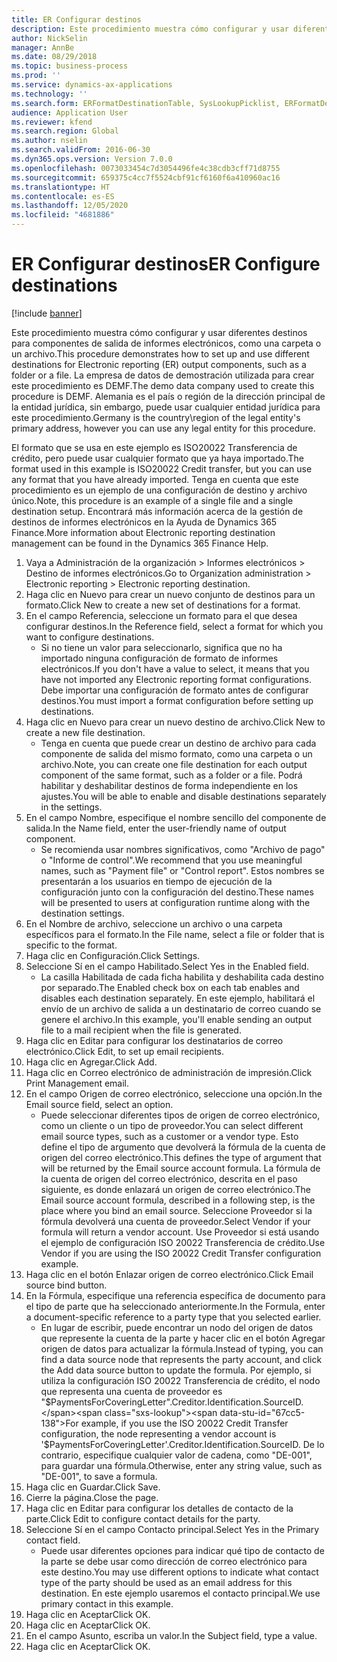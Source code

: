 ```yaml
---
title: ER Configurar destinos
description: Este procedimiento muestra cómo configurar y usar diferentes destinos para componentes de salida de informes electrónicos, como una carpeta o un archivo.
author: NickSelin
manager: AnnBe
ms.date: 08/29/2018
ms.topic: business-process
ms.prod: ''
ms.service: dynamics-ax-applications
ms.technology: ''
ms.search.form: ERFormatDestinationTable, SysLookupPicklist, ERFormatDestinationSettings, ERFormatDestinationEmailSettings, ERExpressionDesignerFormula, SRSPrintDestinationTokens
audience: Application User
ms.reviewer: kfend
ms.search.region: Global
ms.author: nselin
ms.search.validFrom: 2016-06-30
ms.dyn365.ops.version: Version 7.0.0
ms.openlocfilehash: 0073033454c7d3054496fe4c38cdb3cff71d8755
ms.sourcegitcommit: 659375c4cc7f5524cbf91cf6160f6a410960ac16
ms.translationtype: HT
ms.contentlocale: es-ES
ms.lasthandoff: 12/05/2020
ms.locfileid: "4681886"
---
```

# <a name="er-configure-destinations"></a><span data-ttu-id="67cc5-103">ER Configurar destinos</span><span class="sxs-lookup"><span data-stu-id="67cc5-103">ER Configure destinations</span></span>

[!include [banner](../../includes/banner.md)]

<span data-ttu-id="67cc5-104">Este procedimiento muestra cómo configurar y usar diferentes destinos para componentes de salida de informes electrónicos, como una carpeta o un archivo.</span><span class="sxs-lookup"><span data-stu-id="67cc5-104">This procedure demonstrates how to set up and use different destinations for Electronic reporting (ER) output components, such as a folder or a file.</span></span> <span data-ttu-id="67cc5-105">La empresa de datos de demostración utilizada para crear este procedimiento es DEMF.</span><span class="sxs-lookup"><span data-stu-id="67cc5-105">The demo data company used to create this procedure is DEMF.</span></span> <span data-ttu-id="67cc5-106">Alemania es el país o región de la dirección principal de la entidad jurídica, sin embargo, puede usar cualquier entidad jurídica para este procedimiento.</span><span class="sxs-lookup"><span data-stu-id="67cc5-106">Germany is the country\region of the legal entity's primary address, however you can use any legal entity for this procedure.</span></span> 

<span data-ttu-id="67cc5-107">El formato que se usa en este ejemplo es ISO20022 Transferencia de crédito, pero puede usar cualquier formato que ya haya importado.</span><span class="sxs-lookup"><span data-stu-id="67cc5-107">The format used in this example is ISO20022 Credit transfer, but you can use any format that you have already imported.</span></span> <span data-ttu-id="67cc5-108">Tenga en cuenta que este procedimiento es un ejemplo de una configuración de destino y archivo único.</span><span class="sxs-lookup"><span data-stu-id="67cc5-108">Note, this procedure is an example of a single file and a single destination setup.</span></span> <span data-ttu-id="67cc5-109">Encontrará más información acerca de la gestión de destinos de informes electrónicos en la Ayuda de Dynamics 365 Finance.</span><span class="sxs-lookup"><span data-stu-id="67cc5-109">More information about Electronic reporting destination management can be found in the Dynamics 365 Finance Help.</span></span>

1. <span data-ttu-id="67cc5-110">Vaya a Administración de la organización > Informes electrónicos > Destino de informes electrónicos.</span><span class="sxs-lookup"><span data-stu-id="67cc5-110">Go to Organization administration > Electronic reporting > Electronic reporting destination.</span></span>
2. <span data-ttu-id="67cc5-111">Haga clic en Nuevo para crear un nuevo conjunto de destinos para un formato.</span><span class="sxs-lookup"><span data-stu-id="67cc5-111">Click New to create a new set of destinations for a format.</span></span>
3. <span data-ttu-id="67cc5-112">En el campo Referencia, seleccione un formato para el que desea configurar destinos.</span><span class="sxs-lookup"><span data-stu-id="67cc5-112">In the Reference field, select a format for which you want to configure destinations.</span></span>
    * <span data-ttu-id="67cc5-113">Si no tiene un valor para seleccionarlo, significa que no ha importado ninguna configuración de formato de informes electrónicos.</span><span class="sxs-lookup"><span data-stu-id="67cc5-113">If you don't have a value to select, it means that you have not imported any Electronic reporting format configurations.</span></span> <span data-ttu-id="67cc5-114">Debe importar una configuración de formato antes de configurar destinos.</span><span class="sxs-lookup"><span data-stu-id="67cc5-114">You must import a format configuration before setting up destinations.</span></span>  
4. <span data-ttu-id="67cc5-115">Haga clic en Nuevo para crear un nuevo destino de archivo.</span><span class="sxs-lookup"><span data-stu-id="67cc5-115">Click New to create a new file destination.</span></span>
    * <span data-ttu-id="67cc5-116">Tenga en cuenta que puede crear un destino de archivo para cada componente de salida del mismo formato, como una carpeta o un archivo.</span><span class="sxs-lookup"><span data-stu-id="67cc5-116">Note, you can create one file destination for each output component of the same format, such as a folder or a file.</span></span> <span data-ttu-id="67cc5-117">Podrá habilitar y deshabilitar destinos de forma independiente en los ajustes.</span><span class="sxs-lookup"><span data-stu-id="67cc5-117">You will be able to enable and disable destinations separately in the settings.</span></span>  
5. <span data-ttu-id="67cc5-118">En el campo Nombre, especifique el nombre sencillo del componente de salida.</span><span class="sxs-lookup"><span data-stu-id="67cc5-118">In the Name field, enter the user-friendly name of output component.</span></span>
    * <span data-ttu-id="67cc5-119">Se recomienda usar nombres significativos, como "Archivo de pago" o "Informe de control".</span><span class="sxs-lookup"><span data-stu-id="67cc5-119">We recommend that you use meaningful names, such as "Payment file" or "Control report".</span></span> <span data-ttu-id="67cc5-120">Estos nombres se presentarán a los usuarios en tiempo de ejecución de la configuración junto con la configuración del destino.</span><span class="sxs-lookup"><span data-stu-id="67cc5-120">These names will be presented to users at configuration runtime along with the destination settings.</span></span>  
6. <span data-ttu-id="67cc5-121">En el Nombre de archivo, seleccione un archivo o una carpeta específicos para el formato.</span><span class="sxs-lookup"><span data-stu-id="67cc5-121">In the File name, select a file or folder that is specific to the format.</span></span>
7. <span data-ttu-id="67cc5-122">Haga clic en Configuración.</span><span class="sxs-lookup"><span data-stu-id="67cc5-122">Click Settings.</span></span>
8. <span data-ttu-id="67cc5-123">Seleccione Sí en el campo Habilitado.</span><span class="sxs-lookup"><span data-stu-id="67cc5-123">Select Yes in the Enabled field.</span></span>
    * <span data-ttu-id="67cc5-124">La casilla Habilitada de cada ficha habilita y deshabilita cada destino por separado.</span><span class="sxs-lookup"><span data-stu-id="67cc5-124">The Enabled check box on each tab enables and disables each destination separately.</span></span> <span data-ttu-id="67cc5-125">En este ejemplo, habilitará el envío de un archivo de salida a un destinatario de correo cuando se genere el archivo.</span><span class="sxs-lookup"><span data-stu-id="67cc5-125">In this example, you'll enable sending an output file to a mail recipient when the file is generated.</span></span>  
9. <span data-ttu-id="67cc5-126">Haga clic en Editar para configurar los destinatarios de correo electrónico.</span><span class="sxs-lookup"><span data-stu-id="67cc5-126">Click Edit, to set up email recipients.</span></span>
10. <span data-ttu-id="67cc5-127">Haga clic en Agregar.</span><span class="sxs-lookup"><span data-stu-id="67cc5-127">Click Add.</span></span>
11. <span data-ttu-id="67cc5-128">Haga clic en Correo electrónico de administración de impresión.</span><span class="sxs-lookup"><span data-stu-id="67cc5-128">Click Print Management email.</span></span>
12. <span data-ttu-id="67cc5-129">En el campo Origen de correo electrónico, seleccione una opción.</span><span class="sxs-lookup"><span data-stu-id="67cc5-129">In the Email source  field, select an option.</span></span>
    * <span data-ttu-id="67cc5-130">Puede seleccionar diferentes tipos de origen de correo electrónico, como un cliente o un tipo de proveedor.</span><span class="sxs-lookup"><span data-stu-id="67cc5-130">You can select different email source types, such as a customer or a vendor type.</span></span> <span data-ttu-id="67cc5-131">Esto define el tipo de argumento que devolverá la fórmula de la cuenta de origen del correo electrónico.</span><span class="sxs-lookup"><span data-stu-id="67cc5-131">This defines the type of argument that will be returned by the Email source account formula.</span></span> <span data-ttu-id="67cc5-132">La fórmula de la cuenta de origen del correo electrónico, descrita en el paso siguiente, es donde enlazará un origen de correo electrónico.</span><span class="sxs-lookup"><span data-stu-id="67cc5-132">The Email source account formula, described in a following step, is the place where you bind an email source.</span></span> <span data-ttu-id="67cc5-133">Seleccione Proveedor si la fórmula devolverá una cuenta de proveedor.</span><span class="sxs-lookup"><span data-stu-id="67cc5-133">Select Vendor if your formula will return a vendor account.</span></span> <span data-ttu-id="67cc5-134">Use Proveedor si está usando el ejemplo de configuración ISO 20022 Transferencia de crédito.</span><span class="sxs-lookup"><span data-stu-id="67cc5-134">Use Vendor if you are using the ISO 20022 Credit Transfer configuration example.</span></span>  
13. <span data-ttu-id="67cc5-135">Haga clic en el botón Enlazar origen de correo electrónico.</span><span class="sxs-lookup"><span data-stu-id="67cc5-135">Click Email source bind button.</span></span>
14. <span data-ttu-id="67cc5-136">En la Fórmula, especifique una referencia específica de documento para el tipo de parte que ha seleccionado anteriormente.</span><span class="sxs-lookup"><span data-stu-id="67cc5-136">In the Formula, enter a document-specific reference to a party type that you selected earlier.</span></span>
    * <span data-ttu-id="67cc5-137">En lugar de escribir, puede encontrar un nodo del origen de datos que represente la cuenta de la parte y hacer clic en el botón Agregar origen de datos para actualizar la fórmula.</span><span class="sxs-lookup"><span data-stu-id="67cc5-137">Instead of typing, you can find a data source node that represents the party account, and click the Add data source button to update the formula.</span></span> <span data-ttu-id="67cc5-138">Por ejemplo, si utiliza la configuración ISO 20022 Transferencia de crédito, el nodo que representa una cuenta de proveedor es "$PaymentsForCoveringLetter".Creditor.Identification.SourceID.</span><span class="sxs-lookup"><span data-stu-id="67cc5-138">For example, if you use the ISO 20022 Credit Transfer configuration, the node representing a vendor account is '$PaymentsForCoveringLetter'.Creditor.Identification.SourceID.</span></span> <span data-ttu-id="67cc5-139">De lo contrario, especifique cualquier valor de cadena, como "DE-001", para guardar una fórmula.</span><span class="sxs-lookup"><span data-stu-id="67cc5-139">Otherwise, enter any string value, such as "DE-001", to save a formula.</span></span>  
15. <span data-ttu-id="67cc5-140">Haga clic en Guardar.</span><span class="sxs-lookup"><span data-stu-id="67cc5-140">Click Save.</span></span>
16. <span data-ttu-id="67cc5-141">Cierre la página.</span><span class="sxs-lookup"><span data-stu-id="67cc5-141">Close the page.</span></span>
17. <span data-ttu-id="67cc5-142">Haga clic en Editar para configurar los detalles de contacto de la parte.</span><span class="sxs-lookup"><span data-stu-id="67cc5-142">Click Edit to configure contact details for the party.</span></span>
18. <span data-ttu-id="67cc5-143">Seleccione Sí en el campo Contacto principal.</span><span class="sxs-lookup"><span data-stu-id="67cc5-143">Select Yes in the Primary contact field.</span></span>
    * <span data-ttu-id="67cc5-144">Puede usar diferentes opciones para indicar qué tipo de contacto de la parte se debe usar como dirección de correo electrónico para este destino.</span><span class="sxs-lookup"><span data-stu-id="67cc5-144">You may use different options to indicate what contact type of the party should be used as an email address for this destination.</span></span> <span data-ttu-id="67cc5-145">En este ejemplo usaremos el contacto principal.</span><span class="sxs-lookup"><span data-stu-id="67cc5-145">We use primary contact in this example.</span></span>  
19. <span data-ttu-id="67cc5-146">Haga clic en Aceptar</span><span class="sxs-lookup"><span data-stu-id="67cc5-146">Click OK.</span></span>
20. <span data-ttu-id="67cc5-147">Haga clic en Aceptar</span><span class="sxs-lookup"><span data-stu-id="67cc5-147">Click OK.</span></span>
21. <span data-ttu-id="67cc5-148">En el campo Asunto, escriba un valor.</span><span class="sxs-lookup"><span data-stu-id="67cc5-148">In the Subject field, type a value.</span></span>
22. <span data-ttu-id="67cc5-149">Haga clic en Aceptar</span><span class="sxs-lookup"><span data-stu-id="67cc5-149">Click OK.</span></span>

